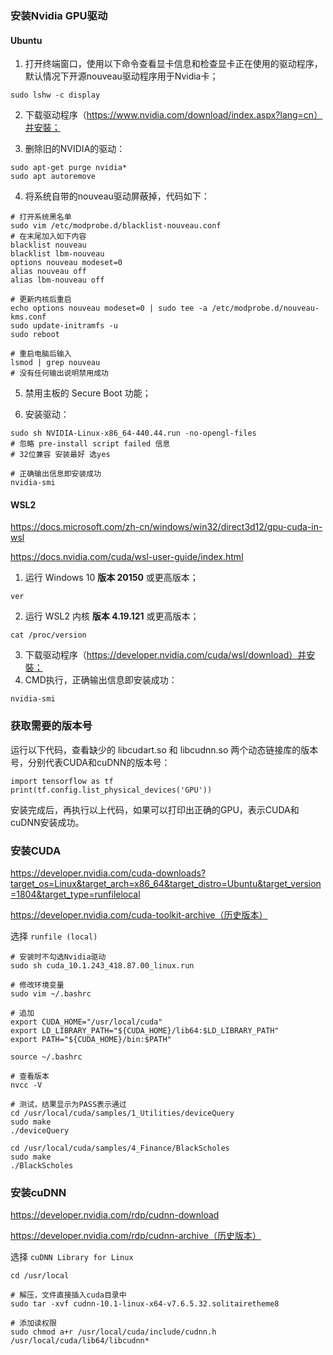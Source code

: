 ### 安装Nvidia GPU驱动

#### Ubuntu

1. 打开终端窗口，使用以下命令查看显卡信息和检查显卡正在使用的驱动程序，默认情况下开源nouveau驱动程序用于Nvidia卡；
```
sudo lshw -c display
```

2. 下载驱动程序（https://www.nvidia.com/download/index.aspx?lang=cn）并安裝；

3. 删除旧的NVIDIA的驱动：
```
sudo apt-get purge nvidia*
sudo apt autoremove
```

4. 将系统自带的nouveau驱动屏蔽掉，代码如下：
```
# 打开系统黑名单
sudo vim /etc/modprobe.d/blacklist-nouveau.conf 
# 在末尾加入如下内容
blacklist nouveau
blacklist lbm-nouveau
options nouveau modeset=0
alias nouveau off
alias lbm-nouveau off

# 更新内核后重启
echo options nouveau modeset=0 | sudo tee -a /etc/modprobe.d/nouveau-kms.conf
sudo update-initramfs -u
sudo reboot

# 重启电脑后输入
lsmod | grep nouveau
# 没有任何输出说明禁用成功
```

5. 禁用主板的 Secure Boot 功能；

6. 安装驱动：
```
sudo sh NVIDIA-Linux-x86_64-440.44.run -no-opengl-files
# 忽略 pre-install script failed 信息
# 32位兼容 安装最好 选yes

# 正确输出信息即安装成功
nvidia-smi
```

#### WSL2

https://docs.microsoft.com/zh-cn/windows/win32/direct3d12/gpu-cuda-in-wsl

https://docs.nvidia.com/cuda/wsl-user-guide/index.html

1. 运行 Windows 10 **版本 20150** 或更高版本；
```
ver
```
2. 运行 WSL2 内核 **版本 4.19.121** 或更高版本；
```
cat /proc/version
```

3. 下载驱动程序（https://developer.nvidia.com/cuda/wsl/download）并安裝；
4. CMD执行，正确输出信息即安装成功：
```
nvidia-smi
```

### 获取需要的版本号

运行以下代码，查看缺少的 libcudart.so 和 libcudnn.so 两个动态链接库的版本号，分别代表CUDA和cuDNN的版本号：

```
import tensorflow as tf
print(tf.config.list_physical_devices('GPU'))
```

安装完成后，再执行以上代码，如果可以打印出正确的GPU，表示CUDA和cuDNN安装成功。

### 安装CUDA

https://developer.nvidia.com/cuda-downloads?target_os=Linux&target_arch=x86_64&target_distro=Ubuntu&target_version=1804&target_type=runfilelocal

https://developer.nvidia.com/cuda-toolkit-archive（历史版本）

选择 `runfile (local)`

```
# 安装时不勾选Nvidia驱动
sudo sh cuda_10.1.243_418.87.00_linux.run

# 修改环境变量
sudo vim ~/.bashrc

# 追加
export CUDA_HOME="/usr/local/cuda"
export LD_LIBRARY_PATH="${CUDA_HOME}/lib64:$LD_LIBRARY_PATH"
export PATH="${CUDA_HOME}/bin:$PATH"

source ~/.bashrc

# 查看版本
nvcc -V

# 测试，结果显示为PASS表示通过
cd /usr/local/cuda/samples/1_Utilities/deviceQuery
sudo make
./deviceQuery

cd /usr/local/cuda/samples/4_Finance/BlackScholes
sudo make
./BlackScholes
```

### 安装cuDNN

https://developer.nvidia.com/rdp/cudnn-download

https://developer.nvidia.com/rdp/cudnn-archive（历史版本）

选择 `cuDNN Library for Linux`

```
cd /usr/local

# 解压，文件直接插入cuda目录中
sudo tar -xvf cudnn-10.1-linux-x64-v7.6.5.32.solitairetheme8

# 添加读权限
sudo chmod a+r /usr/local/cuda/include/cudnn.h /usr/local/cuda/lib64/libcudnn*
```
